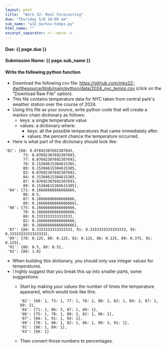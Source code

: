 ```yaml
---
layout: post
title:  "Work 32: Real Forecasting"
due: "Thursday 5/8 10:00 am"
sub_name: "w32_markov-temps.py"
html_name: ""
excerpt_separator: <!--more-->
---
```


#### Due: {{ page.due }}
#### Submission Name: {{ page.sub_name }}

#### Write the following python function
- Download the following csv file: <https://github.com/mks22-dw/thesource/blob/main/python/data/2024_nyc_temps.csv> (click on the "Download Raw File" option).
- This file contains temperature data for NYC taken from central park's weather station over the course of 2024.
- Using this file as your source, write python code that will create a markov chain dictionary as follows:
  - keys: a single temperature value
  - values: a dictionary where:
      - keys: all the possible temperatures that came immediately after.
      - values: the percent chance the temperature occurred.
- Here is what part of the dictionary should look like:

```
'82': {68: 0.07692307692307693,
        73: 0.07692307692307693,
        77: 0.07692307692307693,
        78: 0.15384615384615385,
        80: 0.15384615384615385,
        82: 0.07692307692307693,
        84: 0.15384615384615385,
        87: 0.07692307692307693,
        89: 0.15384615384615385},
 '84': {71: 0.16666666666666666,
        86: 0.5,
        87: 0.16666666666666666,
        89: 0.16666666666666666},
 '86': {75: 0.16666666666666666,
        78: 0.16666666666666666,
        80: 0.3333333333333333,
        82: 0.16666666666666666,
        86: 0.16666666666666666},
 '87': {84: 0.3333333333333333, 91: 0.3333333333333333, 93: 0.3333333333333333},
 '89': {78: 0.125, 80: 0.125, 82: 0.125, 86: 0.125, 89: 0.375, 91: 0.125},
 '91': {86: 0.5, 89: 0.5},
 '93': {89: 1.0}
```

- When building this dictionary, you should only use integer values for temperatures.
- I highly suggest that you break this up into smaller parts, some suggestions:
  - Start by making your values the number of times the temperature appeared, which would look like this:

    ```
    '82': {68: 1, 73: 1, 77: 1, 78: 2, 80: 2, 82: 1, 84: 2, 87: 1, 89: 2},
    '84': {71: 1, 86: 3, 87: 1, 89: 1},
    '86': {75: 1, 78: 1, 80: 2, 82: 1, 86: 1},
    '87': {84: 1, 91: 1, 93: 1},
    '89': {78: 1, 80: 1, 82: 1, 86: 1, 89: 3, 91: 1},
    '91': {86: 1, 89: 1},
    '93': {89: 1}
    ```
  - Then convert those numbers to percentages.
